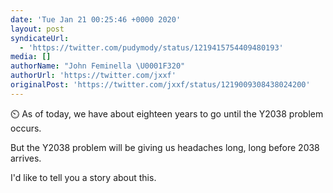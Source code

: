 ```yaml
---
date: 'Tue Jan 21 00:25:46 +0000 2020'
layout: post
syndicateUrl:
  - 'https://twitter.com/pudymody/status/1219415754409480193'
media: []
authorName: "John Feminella \U0001F320"
authorUrl: 'https://twitter.com/jxxf'
originalPost: 'https://twitter.com/jxxf/status/1219009308438024200'
---
```

⏲️ As of today, we have about eighteen years to go until the Y2038 problem occurs.

But the Y2038 problem will be giving us headaches long, long before 2038 arrives.

I'd like to tell you a story about this.